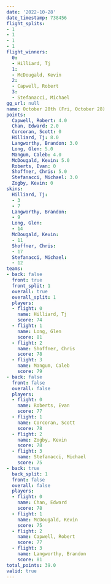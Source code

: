 ```yaml
---
date: '2022-10-28'
date_timestamp: 738456
flight_splits:
- 1
- 1
- 1
- 1
flight_winners:
  0:
  - Hilliard, Tj
  1:
  - McDougald, Kevin
  2:
  - Capwell, Robert
  3:
  - Stefanacci, Michael
gg_url: null
name: October 28th (Fri, October 28)
points:
  Capwell, Robert: 4.0
  Chan, Edward: 2.0
  Corcoran, Scott: 0
  Hilliard, Tj: 8.0
  Langworthy, Brandon: 3.0
  Long, Glen: 5.0
  Mangum, Caleb: 4.0
  McDougald, Kevin: 5.0
  Roberts, Evan: 0
  Shoffner, Chris: 5.0
  Stefanacci, Michael: 3.0
  Zogby, Kevin: 0
skins:
  Hilliard, Tj:
  - 3
  - 7
  Langworthy, Brandon:
  - 9
  Long, Glen:
  - 14
  McDougald, Kevin:
  - 11
  Shoffner, Chris:
  - 17
  Stefanacci, Michael:
  - 12
teams:
- back: false
  front: true
  front_split: 1
  overall: true
  overall_split: 1
  players:
  - flight: 0
    name: Hilliard, Tj
    score: 74
  - flight: 1
    name: Long, Glen
    score: 81
  - flight: 2
    name: Shoffner, Chris
    score: 78
  - flight: 3
    name: Mangum, Caleb
    score: 79
- back: false
  front: false
  overall: false
  players:
  - flight: 0
    name: Roberts, Evan
    score: 77
  - flight: 1
    name: Corcoran, Scott
    score: 78
  - flight: 2
    name: Zogby, Kevin
    score: 78
  - flight: 3
    name: Stefanacci, Michael
    score: 75
- back: true
  back_split: 1
  front: false
  overall: false
  players:
  - flight: 0
    name: Chan, Edward
    score: 78
  - flight: 1
    name: McDougald, Kevin
    score: 75
  - flight: 2
    name: Capwell, Robert
    score: 77
  - flight: 3
    name: Langworthy, Brandon
    score: 81
total_points: 39.0
valid: true
---
```

